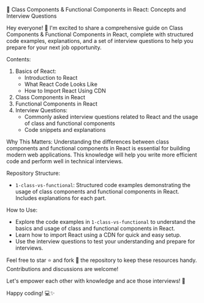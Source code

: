 🚀 Class Components & Functional Components in React: Concepts and Interview Questions

Hey everyone! 👋 I'm excited to share a comprehensive guide on Class Components & Functional Components in React, complete with structured code examples, explanations, and a set of interview questions to help you prepare for your next job opportunity.

Contents:
1. Basics of React:
    - Introduction to React
    - What React Code Looks Like
    - How to Import React Using CDN
2. Class Components in React
3. Functional Components in React
4. Interview Questions:
    - Commonly asked interview questions related to React and the usage of class and functional components
    - Code snippets and explanations

Why This Matters:
Understanding the differences between class components and functional components in React is essential for building modern web applications. This knowledge will help you write more efficient code and perform well in technical interviews.

Repository Structure:
- `1-class-vs-functional`: Structured code examples demonstrating the usage of class components and functional components in React. Includes explanations for each part.

How to Use:
- Explore the code examples in `1-class-vs-functional` to understand the basics and usage of class and functional components in React.
- Learn how to import React using a CDN for quick and easy setup.
- Use the interview questions to test your understanding and prepare for interviews.

Feel free to star ⭐️ and fork 🍴 the repository to keep these resources handy. Contributions and discussions are welcome!

Let's empower each other with knowledge and ace those interviews! 💪

Happy coding! 💻✨
